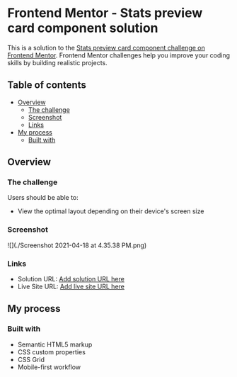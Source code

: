 # Frontend Mentor - Stats preview card component solution

This is a solution to the [Stats preview card component challenge on Frontend Mentor](https://www.frontendmentor.io/challenges/stats-preview-card-component-8JqbgoU62). Frontend Mentor challenges help you improve your coding skills by building realistic projects. 

## Table of contents

- [Overview](#overview)
  - [The challenge](#the-challenge)
  - [Screenshot](#screenshot)
  - [Links](#links)
- [My process](#my-process)
  - [Built with](#built-with)


## Overview

### The challenge

Users should be able to:

- View the optimal layout depending on their device's screen size

### Screenshot

![](./Screenshot 2021-04-18 at 4.35.38 PM.png)


### Links

- Solution URL: [Add solution URL here](https://your-solution-url.com)
- Live Site URL: [Add live site URL here](https://nandita1.github.io/stats-preview-card/)

## My process

### Built with

- Semantic HTML5 markup
- CSS custom properties
- CSS Grid
- Mobile-first workflow

